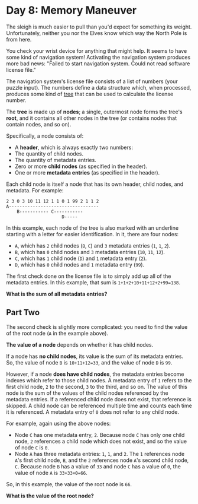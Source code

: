 # Day 8: Memory Maneuver
The sleigh is much easier to pull than you'd expect for something its weight.
Unfortunately, neither you nor the Elves know which way the North Pole is from
here.

You check your wrist device for anything that might help. It seems to have some
kind of navigation system! Activating the navigation system produces more bad
news: "Failed to start navigation system. Could not read software license file."

The navigation system's license file consists of a list of numbers (your puzzle
input). The numbers define a data structure which, when processed, produces some
kind of [tree][1] that can be used to calculate the license number.

The **tree** is made up of **nodes**; a single, outermost node forms the tree's
**root**, and it contains all other nodes in the tree (or contains nodes that
contain nodes, and so on).

Specifically, a node consists of:

- A **header**, which is always exactly two numbers:
- The quantity of child nodes.
- The quantity of metadata entries.
- Zero or more **child nodes** (as specified in the header).
- One or more **metadata entries** (as specified in the header).

Each child node is itself a node that has its own header, child nodes, and
metadata. For example:

```
2 3 0 3 10 11 12 1 1 0 1 99 2 1 1 2
A----------------------------------
    B----------- C-----------
                     D-----
```

In this example, each node of the tree is also marked with an underline starting
with a letter for easier identification. In it, there are four nodes:

* `A`, which has `2` child nodes (`B`, `C`) and `3` metadata entries (`1`, `1`,
`2`).
* `B`, which has `0` child nodes and `3` metadata entries (`10`, `11`, `12`).
* `C`, which has `1` child node (`D`) and `1` metadata entry (`2`).
* `D`, which has `0` child nodes and `1` metadata entry (`99`).

The first check done on the license file is to simply add up all of the metadata
entries. In this example, that sum is `1+1+2+10+11+12+2+99=138`.

**What is the sum of all metadata entries?**

## Part Two

The second check is slightly more complicated: you need to find the value of the
root node (`A` in the example above).

**The value of a node** depends on whether it has child nodes.

If a node has **no child nodes**, its value is the sum of its metadata entries.
So, the value of node `B` is `10+11+12=33`, and the value of node `D` is `99`.

However, if a node **does have child nodes**, the metadata entries become
indexes which refer to those child nodes. A metadata entry of `1` refers to the
first child node, `2` to the second, `3` to the third, and so on. The value of
this node is the sum of the values of the child nodes referenced by the metadata
entries. If a referenced child node does not exist, that reference is skipped. A
child node can be referenced multiple time and counts each time it is
referenced. A metadata entry of `0` does not refer to any child node.

For example, again using the above nodes:

* Node `C` has one metadata entry, `2`. Because node `C` has only one child
node, `2` references a child node which does not exist, and so the value of node
`C` is `0`.
* Node `A` has three metadata entries: `1`, `1`, and `2`. The `1` references
node `A`'s first child node, `B`, and the `2` references node `A`'s second child
node, `C`. Because node `B` has a value of `33` and node `C` has a value of `0`,
the value of node `A` is `33+33+0=66`.

So, in this example, the value of the root node is `66`.

**What is the value of the root node?**

[1]: https://en.wikipedia.org/wiki/Tree_(data_structure)
